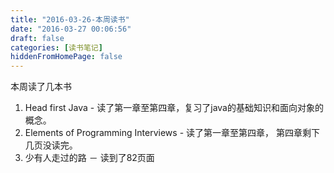 ```yaml
---
title: "2016-03-26-本周读书"
date: "2016-03-27 00:06:56"
draft: false
categories: [读书笔记]
hiddenFromHomePage: false
---
```

本周读了几本书
1. Head first Java - 读了第一章至第四章，复习了java的基础知识和面向对象的概念。  
2. Elements of Programming Interviews - 读了第一章至第四章， 第四章剩下几页没读完。  
3. 少有人走过的路 － 读到了82页面
